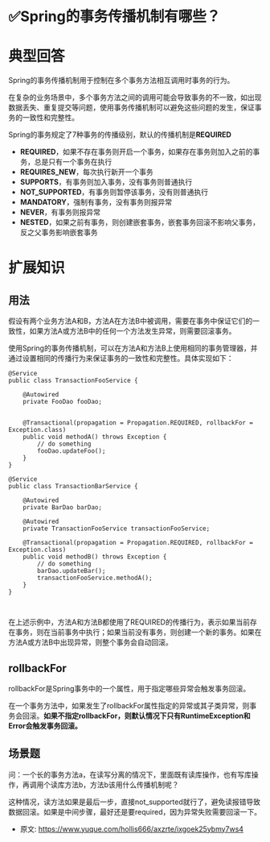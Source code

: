 # ✅Spring的事务传播机制有哪些？
<!--page header-->

<a name="Pjdy8"></a>
# 典型回答

Spring的事务传播机制用于控制在多个事务方法相互调用时事务的行为。

在复杂的业务场景中，多个事务方法之间的调用可能会导致事务的不一致，如出现数据丢失、重复提交等问题，使用事务传播机制可以避免这些问题的发生，保证事务的一致性和完整性。

Spring的事务规定了7种事务的传播级别，默认的传播机制是**REQUIRED**

- **REQUIRED**，如果不存在事务则开启一个事务，如果存在事务则加入之前的事务，总是只有一个事务在执行
- **REQUIRES_NEW**，每次执行新开一个事务
- **SUPPORTS**，有事务则加入事务，没有事务则普通执行
- **NOT_SUPPORTED**，有事务则暂停该事务，没有则普通执行
- **MANDATORY**，强制有事务，没有事务则报异常
- **NEVER**，有事务则报异常
- **NESTED**，如果之前有事务，则创建嵌套事务，嵌套事务回滚不影响父事务，反之父事务影响嵌套事务

<a name="XyXtJ"></a>
# 扩展知识
<a name="Fk9nW"></a>
## 用法

假设有两个业务方法A和B，方法A在方法B中被调用，需要在事务中保证它们的一致性，如果方法A或方法B中的任何一个方法发生异常，则需要回滚事务。

使用Spring的事务传播机制，可以在方法A和方法B上使用相同的事务管理器，并通过设置相同的传播行为来保证事务的一致性和完整性。具体实现如下：

```
@Service
public class TransactionFooService {
    
    @Autowired
    private FooDao fooDao;
  
    
    @Transactional(propagation = Propagation.REQUIRED, rollbackFor = Exception.class)
    public void methodA() throws Exception {
        // do something
        fooDao.updateFoo();
    }
}

@Service
public class TransactionBarService {
    
    @Autowired
    private BarDao barDao;

  	@Autowired
  	private TransactionFooService transactionFooService;
    
    @Transactional(propagation = Propagation.REQUIRED, rollbackFor = Exception.class)
    public void methodB() throws Exception {
        // do something
        barDao.updateBar();
        transactionFooService.methodA();
    }
}



```

在上述示例中，方法A和方法B都使用了REQUIRED的传播行为，表示如果当前存在事务，则在当前事务中执行；如果当前没有事务，则创建一个新的事务。如果在方法A或方法B中出现异常，则整个事务会自动回滚。

<a name="uiKwY"></a>
## rollbackFor

rollbackFor是Spring事务中的一个属性，用于指定哪些异常会触发事务回滚。

在一个事务方法中，如果发生了rollbackFor属性指定的异常或其子类异常，则事务会回滚。**如果不指定rollbackFor，则默认情况下只有RuntimeException和Error会触发事务回滚。**

<a name="Fo6GX"></a>
## 场景题

问：一个长的事务方法a，在读写分离的情况下，里面既有读库操作，也有写库操作，再调用个读库方法b，方法b该用什么传播机制呢？

这种情况，读方法如果是最后一步，直接not_supported就行了，避免读报错导致数据回滚。如果是中间步骤，最好还是要required，因为异常失败需要回滚一下。


<!--page footer-->
- 原文: <https://www.yuque.com/hollis666/axzrte/ixgoek25ybmy7ws4>